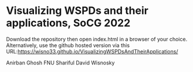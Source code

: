# Visualizing WSPDs and their applications, SoCG 2022

Download the repository then open index.html in a browser of your choice.
Alternatively, use the github hosted version via this URL:https://wisno33.github.io/VisualizingWSPDsAndTheirApplications/

Anirban Ghosh
FNU Shariful
David Wisnosky
